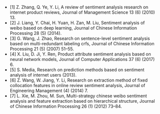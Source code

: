 - [1] Z. Zhang, Q. Ye, Y. Li, A review of sentiment analysis research on internet product reviews, Journal of Management Science 13 (6) (2010) 13.
- [2] J. Liang, Y. Chai, H. Yuan, H. Zan, M. Liu, Sentiment analysis of weibo based on deep learning, Journal of Chinese Information Processing 28 (5) (2014).
- [3] G. Wang, J. Zhao, Research on sentence-level sentiment analysis based on multi-redundant labeling crfs, Journal of Chinese Information Processing 21 (5) (2007) 51–55.
- [4] X. Liu, D. Ji, Y. Ren, Product attribute sentiment analysis based on neural network models, Journal of Computer Applications 37 (6) (2017) 6.
- [5] S. Media, Research on prediction methods based on sentiment analysis of internet users (2013).
- [6] Z. Wang, W. Jiang, Y. Li, Research on extraction method of fixed collocation features in online review sentiment analysis, Journal of Engineering Management (4) (2014) 7.
- [7] L. Xie, M. Zhou, M. Sun, Multi-strategy chinese weibo sentiment analysis and feature extraction based on hierarchical structure, Journal of Chinese Information Processing 26 (1) (2012) 73–84.
